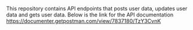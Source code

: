 This repository contains API endpoints that posts user data, updates user data and gets user data.
Below is the link for the API documentation
https://documenter.getpostman.com/view/7837180/TzY3CvnK
